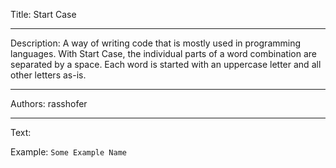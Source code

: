 Title: Start Case

-----

Description: A way of writing code that is mostly used in programming languages. With Start Case, the individual parts of a word combination are separated by a space. Each word is started with an uppercase letter and all other letters as-is.

-----

Authors: rasshofer

-----

Text:

Example: `Some Example Name`
